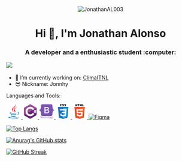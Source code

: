 <p align="center"> <img src="https://user-images.githubusercontent.com/71142996/175819217-aeb9b029-c3df-438a-9e56-5c0b086697c5.gif" alt="JonathanAL003"/></p>
<h1 align="center">Hi 👋, I'm Jonathan Alonso</h1>
<h3 align="center">A developer and a enthusiastic student :computer: </h3>

![](https://komarev.com/ghpvc/?username=JonathanAL003&style=plastic)

- 🔭 I’m currently working on: <a href="https://github.com/ZTStudios/ClimaITNL">ClimaITNL</a>
- :sunglasses: Nickname: Jonnhy

Languages and Tools:
<p align="left">
  <a href="https://www.java.com/es/" target="_blank" rel="noreferrer">
    <img src="https://raw.githubusercontent.com/devicons/devicon/master/icons/java/java-original.svg" alt="Java" width="40" height="40"/>
  </a>
  <a href="https://www.w3schools.com/cs/" target="_blank" rel="noreferrer">
    <img src="https://raw.githubusercontent.com/devicons/devicon/master/icons/csharp/csharp-original.svg" alt="C#" width="40" height="40"/>
  </a>
  <a href="https://getbootstrap.com/" target="_blank" rel="noreferrer">
    <img src="https://raw.githubusercontent.com/devicons/devicon/master/icons/bootstrap/bootstrap-plain-wordmark.svg" alt="BootStrap" width="40" height="40"/>
  </a>
  <a href="https://www.w3schools.com/css/" target="_blank" rel="noreferrer">
    <img src="https://raw.githubusercontent.com/devicons/devicon/master/icons/css3/css3-original-wordmark.svg" alt="CSS" width="40" height="40"/>
  </a>
  <a href="https://www.w3.org/html/" target="_blank" rel="noreferrer">
    <img src="https://raw.githubusercontent.com/devicons/devicon/master/icons/html5/html5-original-wordmark.svg" alt="HTML" width="40" height="40"/>
  </a>
  <a href="https://www.figma.com/" target="_blank" rel="noreferrer">
    <img src="https://www.vectorlogo.zone/logos/figma/figma-icon.svg" alt="Figma" width="40" height="40"/>
  </a>
</p>

[![Top Langs](https://github-readme-stats.vercel.app/api/top-langs/?username=JonathanAL003&layout=compact&theme=tokyonight)](https://github.com/anuraghazra/github-readme-stats)

[![Anurag's GitHub stats](https://github-readme-stats.vercel.app/api?username=JonathanAL003&theme=tokyonight&include_all_commits=yes&show_icons=yes)](https://github.com/anuraghazra/github-readme-stats)
  
[![GitHub Streak](http://github-readme-streak-stats.herokuapp.com?user=JonathanAL003&theme=tokyonight_duo&date_format=j%20M%5B%20Y%5D&border=FFFFFF)](https://git.io/streak-stats)



<!--
**JonathanAL003/JonathanAL003** is a ✨ _special_ ✨ repository because its `README.md` (this file) appears on your GitHub profile.
Here are some ideas to get you started:
- 🌱 I’m currently learning: ...
- 🔭 I’m currently working on ...
- 🌱 I’m currently learning ...
- 👯 I’m looking to collaborate on ...
- 🤔 I’m looking for help with ...
- 💬 Ask me about ...
- 📫 How to reach me: ...
- ⚡
-->
